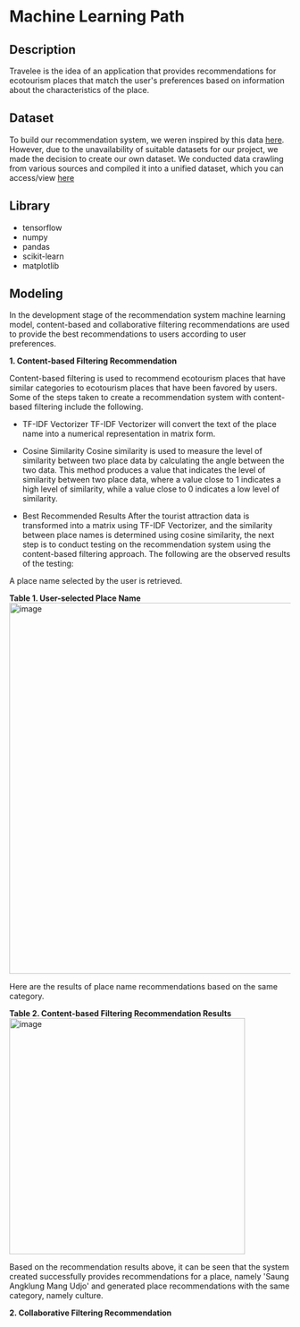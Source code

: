 # **Machine Learning Path**

## **Description**
Travelee is the idea of an application that provides recommendations for ecotourism places that match the user's preferences based on information about the characteristics of the place.

## Dataset
To build our recommendation system, we weren inspired by this data [here](https://www.kaggle.com/datasets/azharianisah/infotempatwisata). However, due to the unavailability of suitable datasets for our project, we made the decision to create our own dataset. We conducted data crawling from various sources and compiled it into a unified dataset, which you can access/view [here](https://docs.google.com/spreadsheets/d/1LYUxO6RhsTFx_NpP7jZO3RmqXP51CP_JjiNMqDSA27Q/edit?amp;usp=embed_facebook#gid=195252240)

## Library
* tensorflow
* numpy
* pandas
* scikit-learn
* matplotlib

## **Modeling**
In the development stage of the recommendation system machine learning model, content-based and collaborative filtering recommendations are used to provide the best recommendations to users according to user preferences.

  **1. Content-based Filtering Recommendation**

Content-based filtering is used to recommend ecotourism places that have similar categories to ecotourism places that have been favored by users. Some of the steps taken to create a recommendation system with content-based filtering include the following.

* TF-IDF Vectorizer
TF-IDF Vectorizer will convert the text of the place name into a numerical representation in matrix form.

* Cosine Similarity
Cosine similarity is used to measure the level of similarity between two place data by calculating the angle between the two data. This method produces a value that indicates the level of similarity between two place data, where a value close to 1 indicates a high level of similarity, while a value close to 0 indicates a low level of similarity.

* Best Recommended Results
After the tourist attraction data is transformed into a matrix using TF-IDF Vectorizer, and the similarity between place names is determined using cosine similarity, the next step is to conduct testing on the recommendation system using the content-based filtering approach. The following are the observed results of the testing:

A place name selected by the user is retrieved.

**Table 1. User-selected Place Name**
<img width="663" alt="image" src="https://github.com/c062dsy0739/project-capstone-travelee/assets/83300254/94e4f28f-941b-408a-bfd4-356e8006dfa0">

Here are the results of place name recommendations based on the same category.

**Table 2. Content-based Filtering Recommendation Results**
<img width="422" alt="image" src="https://github.com/c062dsy0739/project-capstone-travelee/assets/83300254/716c38f7-6ebe-410d-8e7e-9d45e3e31fb1">

Based on the recommendation results above, it can be seen that the system created successfully provides recommendations for a place, namely 'Saung Angklung Mang Udjo' and generated place recommendations with the same category, namely culture.

**2. Collaborative Filtering Recommendation**
